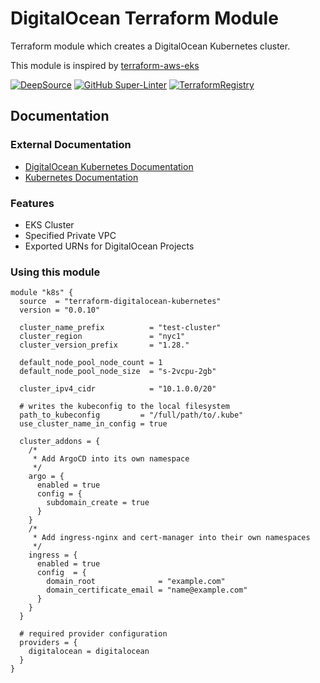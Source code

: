 # DigitalOcean Terraform Module
Terraform module which creates a DigitalOcean Kubernetes cluster.

This module is inspired by [terraform-aws-eks](https://github.com/terraform-aws-modules/terraform-aws-eks)

[![DeepSource](https://app.deepsource.com/gh/johncosta/terraform-digitalocean-kubernetes.svg/?label=active+issues&show_trend=true&token=ZtqfwW9-roxIC4Aa8ZyhrmGB)](https://app.deepsource.com/gh/johncosta/terraform-digitalocean-kubernetes/)
[![GitHub Super-Linter](https://github.com/johncosta/template-repository/actions/workflows/linter.yml/badge.svg)](https://github.com/marketplace/actions/super-linter)
[![TerraformRegistry](https://img.shields.io/badge/Terraform-Registry-blue)](https://registry.terraform.io/modules/johncosta/kubernetes/digitalocean/latest)

## Documentation

### External Documentation

* [DigitalOcean Kubernetes Documentation](https://docs.digitalocean.com/products/kubernetes/)
* [Kubernetes Documentation](https://kubernetes.io/docs/home/)

### Features

* EKS Cluster
* Specified Private VPC
* Exported URNs for DigitalOcean Projects

### Using this module

```hcl
module "k8s" {
  source  = "terraform-digitalocean-kubernetes"
  version = "0.0.10"

  cluster_name_prefix          = "test-cluster"
  cluster_region               = "nyc1"
  cluster_version_prefix       = "1.28."

  default_node_pool_node_count = 1
  default_node_pool_node_size  = "s-2vcpu-2gb"

  cluster_ipv4_cidr            = "10.1.0.0/20"

  # writes the kubeconfig to the local filesystem
  path_to_kubeconfig         = "/full/path/to/.kube"
  use_cluster_name_in_config = true

  cluster_addons = {
    /*
     * Add ArgoCD into its own namespace
     */
    argo = {
      enabled = true
      config = {
        subdomain_create = true
      }
    }
    /*
     * Add ingress-nginx and cert-manager into their own namespaces
     */
    ingress = {
      enabled = true
      config  = {
        domain_root              = "example.com"
        domain_certificate_email = "name@example.com"
      }
    }
  }

  # required provider configuration
  providers = {
    digitalocean = digitalocean
  }
}
```

